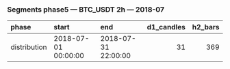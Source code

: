 ### Segments phase5 — BTC_USDT 2h — 2018-07

| phase        | start               | end                 |   d1_candles |   h2_bars |
|:-------------|:--------------------|:--------------------|-------------:|----------:|
| distribution | 2018-07-01 00:00:00 | 2018-07-31 22:00:00 |           31 |       369 |